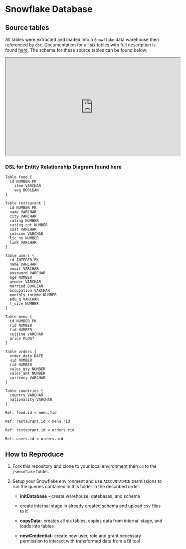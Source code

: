 # Snowflake Database

## Source tables

All tables were extracted and loaded into a `Snowflake` data warehouse then referenced by `dbt`. Documentation for all six tables with full description is found [here](https://github.com/kayazay/zomato_analytics/blob/main/dbt/README.md). The schema for these source tables can be found below:

<iframe width="560" height="315" src='https://dbdiagram.io/e/65c145a8ac844320ae806ca9/65d4bd27ac844320ae95ce1d'> </iframe>

### DSL for Entity Relationship Diagram found here

```dsl
Table food {
  id NUMBER PK
	item VARCHAR
	veg BOOLEAN
}

Table restaurant {
  id NUMBER PK
  name VARCHAR
  city VARCHAR
  rating NUMBER
  rating_cnt NUMBER
  cost VARCHAR
  cuisine VARCHAR
  lic_no NUMBER
  link VARCHAR
}

Table users {
  id INTEGER PK
  name VARCHAR
  email VARCHAR
  password VARCHAR
  age NUMBER
  gender VARCHAR
  married BOOLEAN
  occupation VARCHAR
  monthly_income NUMBER
  edu_q VARCHAR
  f_size NUMBER
}

Table menu {
  id NUMBER PK
  rid NUMBER
  fid NUMBER
  cuisine VARCHAR
  price FLOAT
}

Table orders {
  order_date DATE
  uid NUMBER
  rid NUMBER
  sales_qty NUMBER
  sales_amt NUMBER
  currency VARCHAR
}

Table countries {
  country VARCHAR
  nationality VARCHAR
}

Ref: food.id < menu.fid

Ref: restaurant.id < menu.rid

Ref: restaurant.id < orders.rid

Ref: users.id < orders.uid
```

## How to Reproduce

1. Fork this repository and clone to your local environment then `cd` to the `/snowflake` folder.

1. Setup your Snowflake environment and use `ACCOUNTADMIN` permissions to run the queries contained in this folder in the described order: 

      + **initDatabase** - create warehouse, datebases, and schema
      
      + create internal stage in already created schema and upload csv files to it

      + **copyData**- creates all six tables, copies data from internal stage, and loads into tables

      + **newCredential**- create new user, role and grant necessary permission to interact with transformed data from a BI tool
